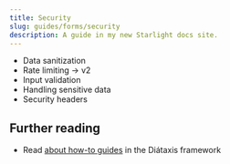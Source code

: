 ```yaml
---
title: Security
slug: guides/forms/security
description: A guide in my new Starlight docs site.
---
```


- Data sanitization
- Rate limiting -> v2
- Input validation
- Handling sensitive data
- Security headers

## Further reading

- Read [about how-to guides](https://diataxis.fr/how-to-guides/) in the Diátaxis framework
